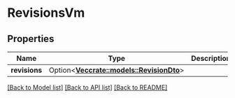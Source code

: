 # RevisionsVm

## Properties

Name | Type | Description | Notes
------------ | ------------- | ------------- | -------------
**revisions** | Option<[**Vec<crate::models::RevisionDto>**](RevisionDto.md)> |  | [optional]

[[Back to Model list]](../README.md#documentation-for-models) [[Back to API list]](../README.md#documentation-for-api-endpoints) [[Back to README]](../README.md)


